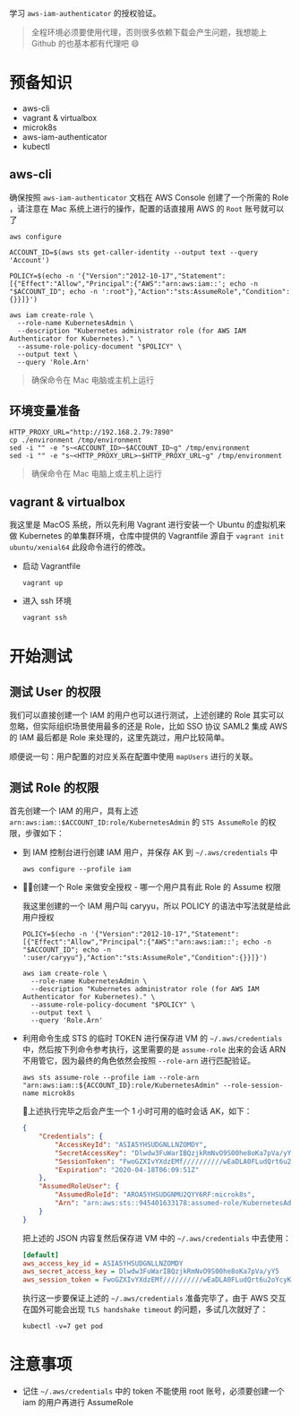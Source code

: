 学习 `aws-iam-authenticator` 的授权验证。

> 全程环境必须要使用代理，否则很多依赖下载会产生问题，我想能上 Github 的也基本都有代理吧 😄

# 预备知识

- aws-cli
- vagrant & virtualbox
- microk8s
- aws-iam-authenticator
- kubectl

## aws-cli

确保按照 `aws-iam-authenticator` 文档在 AWS Console 创建了一个所需的 Role ，请注意在 Mac 系统上进行的操作，配置的话直接用 AWS 的 `Root` 账号就可以了

```shell
aws configure

ACCOUNT_ID=$(aws sts get-caller-identity --output text --query 'Account')

POLICY=$(echo -n '{"Version":"2012-10-17","Statement":[{"Effect":"Allow","Principal":{"AWS":"arn:aws:iam::'; echo -n "$ACCOUNT_ID"; echo -n ':root"},"Action":"sts:AssumeRole","Condition":{}}]}')

aws iam create-role \
  --role-name KubernetesAdmin \
  --description "Kubernetes administrator role (for AWS IAM Authenticator for Kubernetes)." \
  --assume-role-policy-document "$POLICY" \
  --output text \
  --query 'Role.Arn'
```

> 确保命令在 Mac 电脑或主机上运行

## 环境变量准备

```shell
HTTP_PROXY_URL="http://192.168.2.79:7890"
cp ./environment /tmp/environment
sed -i "" -e "s~<ACCOUNT_ID>~$ACCOUNT_ID~g" /tmp/environment
sed -i "" -e "s~<HTTP_PROXY_URL>~$HTTP_PROXY_URL~g" /tmp/environment
```

> 确保命令在 Mac 电脑上或主机上运行

## vagrant & virtualbox

我这里是 MacOS 系统，所以先利用 Vagrant 进行安装一个 Ubuntu 的虚拟机来做 Kubernetes 的单集群环境，仓库中提供的 Vagrantfile 源自于 `vagrant init ubuntu/xenial64` 此段命令进行的修改。

 - 启动 Vagrantfile

    ```shell
    vagrant up
    ``` 

  - 进入 ssh 环境

    ```shell
    vagrant ssh
    ```

# 开始测试

## 测试 User 的权限

我们可以直接创建一个 IAM 的用户也可以进行测试，上述创建的 Role 其实可以忽略，但实际组织场景使用最多的还是 Role，比如 SSO 协议 SAML2 集成 AWS 的 IAM 最后都是 Role 来处理的，这里先跳过，用户比较简单。

顺便说一句：用户配置的对应关系在配置中使用 `mapUsers` 进行的关联。

## 测试 Role 的权限

首先创建一个 IAM 的用户，具有上述 `arn:aws:iam::$ACCOUNT_ID:role/KubernetesAdmin` 的 `STS AssumeRole` 的权限，步骤如下：

- 到 IAM 控制台进行创建 IAM 用户，并保存 AK 到 `~/.aws/credentials` 中
  
  ```shell
  aws configure --profile iam
  ```

- 创建一个 Role 来做安全授权 - 哪一个用户具有此 Role 的 Assume 权限
  
  我这里创建的一个 IAM 用户叫 caryyu，所以 POLICY 的语法中写法就是给此用户授权

  ```shell
  POLICY=$(echo -n '{"Version":"2012-10-17","Statement":[{"Effect":"Allow","Principal":{"AWS":"arn:aws:iam::'; echo -n "$ACCOUNT_ID"; echo -n ':user/caryyu"},"Action":"sts:AssumeRole","Condition":{}}]}')

  aws iam create-role \
    --role-name KubernetesAdmin \
    --description "Kubernetes administrator role (for AWS IAM Authenticator for Kubernetes)." \
    --assume-role-policy-document "$POLICY" \
    --output text \
    --query 'Role.Arn'
  ```

- 利用命令生成 STS 的临时 TOKEN 进行保存进 VM 的 `~/.aws/credentials` 中，然后按下列命令参考执行，这里需要的是 `assume-role` 出来的会话 ARN 不用管它，因为最终的角色依然会按照 `--role-arn` 进行匹配验证。

  ```shell
  aws sts assume-role --profile iam --role-arn "arn:aws:iam::${ACCOUNT_ID}:role/KubernetesAdmin" --role-session-name microk8s
  ```
   
  上述执行完毕之后会产生一个 1 小时可用的临时会话 AK，如下：

  ```json
  {
      "Credentials": {
          "AccessKeyId": "ASIA5YHSUDGNLLNZOMDY",
          "SecretAccessKey": "Dlwdw3FuWarIBQzjkRmNvO9S00he8oKa7pVa/yY5",
          "SessionToken": "FwoGZXIvYXdzEMf//////////wEaDLA0FLudQrt6u2oYcyKsAUgtzMM3UHUfkaNE6XiHwo3m0VrVhN3i6X3HIWjraPfvjjEDjt3AzGFRno/ziwgOKbtjnRvRpqMeeb6VixlfW6S+1UPmdHdXRpD8xGhcAlXqVS958z7YLAH97ODcn9NSAM7KC51YmePgJdx6+Gda+0pbQ1lnEy5hjfJeBMAs9LRf/KHH5ddfC20++zg9SsZMk8nmA9/vafTOwiJQWdWpPnnze2OkVL43m7g/jzMon5fq9AUyLfKh6bo2y9VWwJ59s93NrxtCbh1t/uz0iQTQyqdVcskaGBZZuTQjA3dfkFefXA==",
          "Expiration": "2020-04-18T06:09:51Z"
      },
      "AssumedRoleUser": {
          "AssumedRoleId": "AROA5YHSUDGNMU2QYY6RF:microk8s",
          "Arn": "arn:aws:sts::945401633178:assumed-role/KubernetesAdmin/microk8s"
      }
  }
  ```

  把上述的 JSON 内容复然后保存进 VM 中的 `~/.aws/credentials` 中去使用：

  ```ini
  [default]
  aws_access_key_id = ASIA5YHSUDGNLLNZOMDY
  aws_secret_access_key = Dlwdw3FuWarIBQzjkRmNvO9S00he8oKa7pVa/yY5
  aws_session_token = FwoGZXIvYXdzEMf//////////wEaDLA0FLudQrt6u2oYcyKsAUgtzMM3UHUfkaNE6XiHwo3m0VrVhN3i6X3HIWjraPfvjjEDjt3AzGFRno/ziwgOKbtjnRvRpqMeeb6VixlfW6S+1UPmdHdXRpD8xGhcAlXqVS958z7YLAH97ODcn9NSAM7KC51YmePgJdx6+Gda+0pbQ1lnEy5hjfJeBMAs9LRf/KHH5ddfC20++zg9SsZMk8nmA9/vafTOwiJQWdWpPnnze2OkVL43m7g/jzMon5fq9AUyLfKh6bo2y9VWwJ59s93NrxtCbh1t/uz0iQTQyqdVcskaGBZZuTQjA3dfkFefXA==
  ```
  
  执行这一步要保证上述的 `~/.aws/credentials` 准备完毕了，由于 AWS 交互在国外可能会出现 `TLS handshake timeout` 的问题，多试几次就好了：

  ```shell
  kubectl -v=7 get pod
  ```

# 注意事项

- 记住 `~/.aws/credentials` 中的 token 不能使用 root 账号，必须要创建一个 iam 的用户再进行 AssumeRole